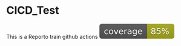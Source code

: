 # CICD_Test
This is a Reporto train github actions
![Coverage](https://github.com/twaismax/CICD_Test/blob/main/coverage.svg)


